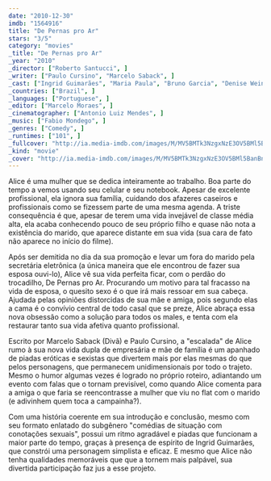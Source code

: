 ```yaml
---
date: "2010-12-30"
imdb: "1564916"
title: "De Pernas pro Ar"
stars: "3/5"
category: "movies"
_title: "De Pernas pro Ar"
_year: "2010"
_director: ["Roberto Santucci", ]
_writer: ["Paulo Cursino", "Marcelo Saback", ]
_cast: ["Ingrid Guimarães", "Maria Paula", "Bruno Garcia", "Denise Weinberg", "Antonio Pedro", "Cristina Pereira", "Charles Paraventi", "João Fernandes", "Flávia Alessandra", ]
_countries: ["Brazil", ]
_languages: ["Portuguese", ]
_editor: ["Marcelo Moraes", ]
_cinematographer: ["Antonio Luiz Mendes", ]
_music: ["Fabio Mondego", ]
_genres: ["Comedy", ]
_runtimes: ["101", ]
_fullcover: "http://ia.media-imdb.com/images/M/MV5BMTk3NzgxNzE3OV5BMl5BanBnXkFtZTcwMDI1Njc4NQ@@.jpg"
_kind: "movie"
_cover: "http://ia.media-imdb.com/images/M/MV5BMTk3NzgxNzE3OV5BMl5BanBnXkFtZTcwMDI1Njc4NQ@@._V1._SX95_SY140_.jpg"
---
```

Alice é uma mulher que se dedica inteiramente ao trabalho. Boa parte do tempo a vemos usando seu celular e seu notebook. Apesar de excelente profissional, ela ignora sua família, cuidando dos afazeres caseiros e profissionais como se fizessem parte de uma mesma agenda. A triste consequência é que, apesar de terem uma vida invejável de classe média alta, ela acaba conhecendo pouco de seu próprio filho e quase não nota a existência do marido, que aparece distante em sua vida (sua cara de fato não aparece no início do filme).

Após ser demitida no dia da sua promoção e levar um fora do marido pela secretária eletrônica (a única maneira que ele encontrou de fazer sua esposa ouvi-lo), Alice vê sua vida perfeita ficar, com o perdão do trocadilho, De Pernas pro Ar. Procurando um motivo para tal fracasso na vida de esposa, o quesito sexo é o que irá mais ressoar em sua cabeça. Ajudada pelas opiniões distorcidas de sua mãe e amiga, pois segundo elas a cama é o convívio central de todo casal que se preze, Alice abraça essa nova obsessão como a solução para todos os males, e tenta com ela restaurar tanto sua vida afetiva quanto profissional.

Escrito por Marcelo Saback (Divã) e Paulo Cursino, a "escalada" de Alice rumo à sua nova vida dupla de empresária e mãe de família é um apanhado de piadas eróticas e sexistas que divertem mais por elas mesmas do que pelos personagens, que permanecem unidimensionais por todo o trajeto. Mesmo o humor algumas vezes é logrado no próprio roteiro, adiantando um evento com falas que o tornam previsível, como quando Alice comenta para a amiga o que faria se reencontrasse a mulher que viu no flat com o marido (e adivinhem quem toca a campainha?).

Com uma história coerente em sua introdução e conclusão, mesmo com seu formato enlatado do subgênero "comédias de situação com conotações sexuais", possui um ritmo agradável e piadas que funcionam a maior parte do tempo, graças à presença de espírito de Ingrid Guimarães, que constrói uma personagem simplista e eficaz. E mesmo que Alice não tenha qualidades memoráveis que que a tornem mais palpável, sua divertida participação faz jus a esse projeto.

